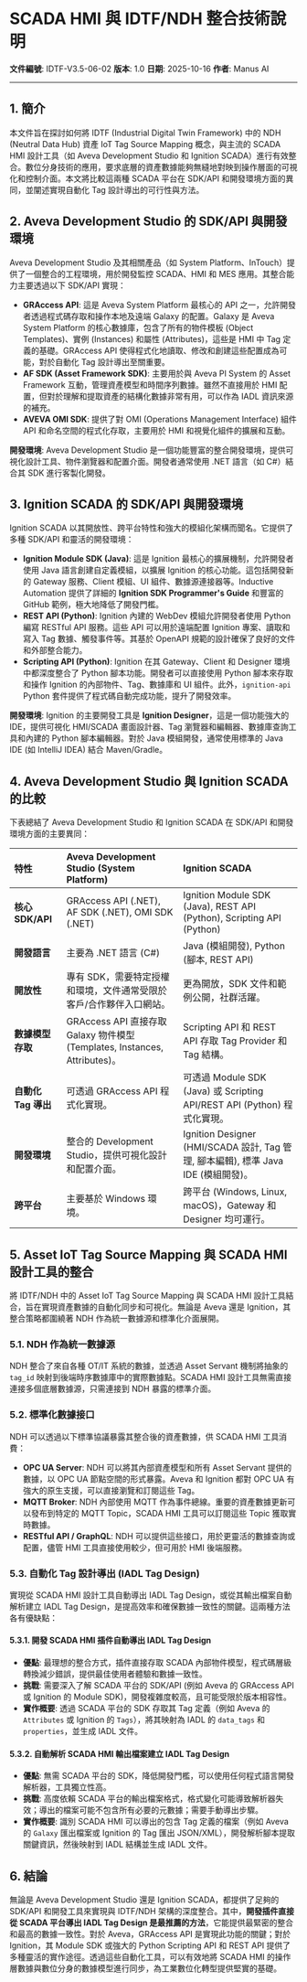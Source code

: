 # SCADA HMI 與 IDTF/NDH 整合技術說明

**文件編號**: IDTF-V3.5-06-02
**版本**: 1.0
**日期**: 2025-10-16
**作者**: Manus AI

---

## 1. 簡介

本文件旨在探討如何將 IDTF (Industrial Digital Twin Framework) 中的 NDH (Neutral Data Hub) 資產 IoT Tag Source Mapping 概念，與主流的 SCADA HMI 設計工具（如 Aveva Development Studio 和 Ignition SCADA）進行有效整合。數位分身技術的應用，要求底層的資產數據能夠無縫地對映到操作層面的可視化和控制介面。本文將比較這兩種 SCADA 平台在 SDK/API 和開發環境方面的異同，並闡述實現自動化 Tag 設計導出的可行性與方法。

## 2. Aveva Development Studio 的 SDK/API 與開發環境

Aveva Development Studio 及其相關產品（如 System Platform、InTouch）提供了一個整合的工程環境，用於開發監控 SCADA、HMI 和 MES 應用。其整合能力主要透過以下 SDK/API 實現：

*   **GRAccess API**: 這是 Aveva System Platform 最核心的 API 之一，允許開發者透過程式碼存取和操作本地及遠端 Galaxy 的配置。Galaxy 是 Aveva System Platform 的核心數據庫，包含了所有的物件模板 (Object Templates)、實例 (Instances) 和屬性 (Attributes)，這些是 HMI 中 Tag 定義的基礎。GRAccess API 使得程式化地讀取、修改和創建這些配置成為可能，對於自動化 Tag 設計導出至關重要。
*   **AF SDK (Asset Framework SDK)**: 主要用於與 Aveva PI System 的 Asset Framework 互動，管理資產模型和時間序列數據。雖然不直接用於 HMI 配置，但對於理解和提取資產的結構化數據非常有用，可以作為 IADL 資訊來源的補充。
*   **AVEVA OMI SDK**: 提供了對 OMI (Operations Management Interface) 組件 API 和命名空間的程式化存取，主要用於 HMI 和視覺化組件的擴展和互動。

**開發環境**: Aveva Development Studio 是一個功能豐富的整合開發環境，提供可視化設計工具、物件瀏覽器和配置介面。開發者通常使用 .NET 語言（如 C#）結合其 SDK 進行客製化開發。

## 3. Ignition SCADA 的 SDK/API 與開發環境

Ignition SCADA 以其開放性、跨平台特性和強大的模組化架構而聞名。它提供了多種 SDK/API 和靈活的開發環境：

*   **Ignition Module SDK (Java)**: 這是 Ignition 最核心的擴展機制，允許開發者使用 Java 語言創建自定義模組，以擴展 Ignition 的核心功能。這包括開發新的 Gateway 服務、Client 模組、UI 組件、數據源連接器等。Inductive Automation 提供了詳細的 **Ignition SDK Programmer's Guide** 和豐富的 GitHub 範例，極大地降低了開發門檻。
*   **REST API (Python)**: Ignition 內建的 WebDev 模組允許開發者使用 Python 編寫 RESTful API 服務。這些 API 可以用於遠端配置 Ignition 專案、讀取和寫入 Tag 數據、觸發事件等。其基於 OpenAPI 規範的設計確保了良好的文件和外部整合能力。
*   **Scripting API (Python)**: Ignition 在其 Gateway、Client 和 Designer 環境中都深度整合了 Python 腳本功能。開發者可以直接使用 Python 腳本來存取和操作 Ignition 的內部物件、Tag、數據庫和 UI 組件。此外，`ignition-api` Python 套件提供了程式碼自動完成功能，提升了開發效率。

**開發環境**: Ignition 的主要開發工具是 **Ignition Designer**，這是一個功能強大的 IDE，提供可視化 HMI/SCADA 畫面設計器、Tag 瀏覽器和編輯器、數據庫查詢工具和內建的 Python 腳本編輯器。對於 Java 模組開發，通常使用標準的 Java IDE (如 IntelliJ IDEA) 結合 Maven/Gradle。

## 4. Aveva Development Studio 與 Ignition SCADA 的比較

下表總結了 Aveva Development Studio 和 Ignition SCADA 在 SDK/API 和開發環境方面的主要異同：

| 特性             | Aveva Development Studio (System Platform)                                | Ignition SCADA                                                          |
|:-----------------|:--------------------------------------------------------------------------|:------------------------------------------------------------------------|
| **核心 SDK/API** | GRAccess API (.NET), AF SDK (.NET), OMI SDK (.NET)                        | Ignition Module SDK (Java), REST API (Python), Scripting API (Python)   |
| **開發語言**     | 主要為 .NET 語言 (C#)                                                     | Java (模組開發), Python (腳本, REST API)                                |
| **開放性**       | 專有 SDK，需要特定授權和環境，文件通常受限於客戶/合作夥伴入口網站。     | 更為開放，SDK 文件和範例公開，社群活躍。                                |
| **數據模型存取** | GRAccess API 直接存取 Galaxy 物件模型 (Templates, Instances, Attributes)。 | Scripting API 和 REST API 存取 Tag Provider 和 Tag 結構。             |
| **自動化 Tag 導出** | 可透過 GRAccess API 程式化實現。                                         | 可透過 Module SDK (Java) 或 Scripting API/REST API (Python) 程式化實現。|
| **開發環境**     | 整合的 Development Studio，提供可視化設計和配置介面。                     | Ignition Designer (HMI/SCADA 設計, Tag 管理, 腳本編輯), 標準 Java IDE (模組開發)。|
| **跨平台**       | 主要基於 Windows 環境。                                                   | 跨平台 (Windows, Linux, macOS)，Gateway 和 Designer 均可運行。         |

## 5. Asset IoT Tag Source Mapping 與 SCADA HMI 設計工具的整合

將 IDTF/NDH 中的 Asset IoT Tag Source Mapping 與 SCADA HMI 設計工具結合，旨在實現資產數據的自動化同步和可視化。無論是 Aveva 還是 Ignition，其整合策略都圍繞著 NDH 作為統一數據源和標準化介面展開。

### 5.1. NDH 作為統一數據源

NDH 整合了來自各種 OT/IT 系統的數據，並透過 Asset Servant 機制將抽象的 `tag_id` 映射到後端時序數據庫中的實際數據點。SCADA HMI 設計工具無需直接連接多個底層數據源，只需連接到 NDH 暴露的標準介面。

### 5.2. 標準化數據接口

NDH 可以透過以下標準協議暴露其整合後的資產數據，供 SCADA HMI 工具消費：

*   **OPC UA Server**: NDH 可以將其內部資產模型和所有 Asset Servant 提供的數據，以 OPC UA 節點空間的形式暴露。Aveva 和 Ignition 都對 OPC UA 有強大的原生支援，可以直接瀏覽和訂閱這些 Tag。
*   **MQTT Broker**: NDH 內部使用 MQTT 作為事件總線。重要的資產數據更新可以發布到特定的 MQTT Topic，SCADA HMI 工具可以訂閱這些 Topic 獲取實時數據。
*   **RESTful API / GraphQL**: NDH 可以提供這些接口，用於更靈活的數據查詢或配置，儘管 HMI 工具直接使用較少，但可用於 HMI 後端服務。

### 5.3. 自動化 Tag 設計導出 (IADL Tag Design)

實現從 SCADA HMI 設計工具自動導出 IADL Tag Design，或從其輸出檔案自動解析建立 IADL Tag Design，是提高效率和確保數據一致性的關鍵。這兩種方法各有優缺點：

#### 5.3.1. 開發 SCADA HMI 插件自動導出 IADL Tag Design

*   **優點**: 最理想的整合方式，插件直接存取 SCADA 內部物件模型，程式碼層級轉換減少錯誤，提供最佳使用者體驗和數據一致性。
*   **挑戰**: 需要深入了解 SCADA 平台的 SDK/API (例如 Aveva 的 GRAccess API 或 Ignition 的 Module SDK)，開發複雜度較高，且可能受限於版本相容性。
*   **實作概要**: 透過 SCADA 平台的 SDK 存取其 Tag 定義（例如 Aveva 的 `Attributes` 或 Ignition 的 `Tags`），將其映射為 IADL 的 `data_tags` 和 `properties`，並生成 IADL 文件。

#### 5.3.2. 自動解析 SCADA HMI 輸出檔案建立 IADL Tag Design

*   **優點**: 無需 SCADA 平台的 SDK，降低開發門檻，可以使用任何程式語言開發解析器，工具獨立性高。
*   **挑戰**: 高度依賴 SCADA 平台的輸出檔案格式，格式變化可能導致解析器失效；導出的檔案可能不包含所有必要的元數據；需要手動導出步驟。
*   **實作概要**: 識別 SCADA HMI 可以導出的包含 Tag 定義的檔案（例如 Aveva 的 `Galaxy` 匯出檔案或 Ignition 的 Tag 匯出 JSON/XML），開發解析腳本提取關鍵資訊，然後映射到 IADL 結構並生成 IADL 文件。

## 6. 結論

無論是 Aveva Development Studio 還是 Ignition SCADA，都提供了足夠的 SDK/API 和開發工具來實現與 IDTF/NDH 架構的深度整合。其中，**開發插件直接從 SCADA 平台導出 IADL Tag Design 是最推薦的方法**，它能提供最緊密的整合和最高的數據一致性。對於 Aveva，GRAccess API 是實現此功能的關鍵；對於 Ignition，其 Module SDK 或強大的 Python Scripting API 和 REST API 提供了多種靈活的實作途徑。透過這些自動化工具，可以有效地將 SCADA HMI 的操作層數據與數位分身的數據模型進行同步，為工業數位化轉型提供堅實的基礎。

